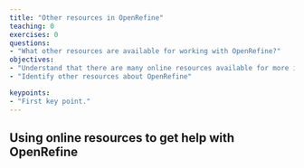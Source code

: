 ```yaml
---
title: "Other resources in OpenRefine"
teaching: 0
exercises: 0
questions:
- "What other resources are available for working with OpenRefine?"
objectives:
- "Understand that there are many online resources available for more information on OpenRefine"
- "Identify other resources about OpenRefine"

keypoints:
- "First key point."
---
```


## Using online resources to get help with OpenRefine
